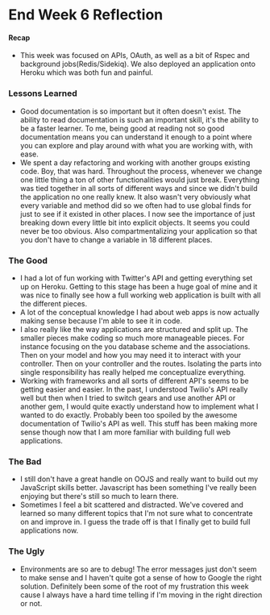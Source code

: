 # End Week 6 Reflection

#### Recap
- This week was focused on APIs, OAuth, as well as a bit of Rspec and background jobs(Redis/Sidekiq). We also deployed an application onto Heroku which was both fun and painful.

### Lessons Learned
- Good documentation is so important but it often doesn't exist. The ability to read documentation is such an important skill, it's the ability to be a faster learner. To me, being good at reading not so good documentation means you can understand it enough to a point where you can explore and play around with what you are working with, with ease.
- We spent a day refactoring and working with another groups existing code. Boy, that was hard. Throughout the process, whenever we change one little thing a ton of other functionalities would just break. Everything was tied together in all sorts of different ways and since we didn't build the application no one really knew. It also wasn't very obviously what every variable and method did so we often had to use global finds for just to see if it existed in other places. I now see the importance of just breaking down every little bit into explicit objects. It seems you could never be too obvious. Also compartmentalizing your application so that you don't have to change a variable in 18 different places.

### The Good
- I had a lot of fun working with Twitter's API and getting everything set up on Heroku. Getting to this stage has been a huge goal of mine and it was nice to finally see how a full working web application is built with all the different pieces.
- A lot of the conceptual knowledge I had about web apps is now actually making sense because I'm able to see it in code.
- I also really like the way applications are structured and split up. The smaller pieces make coding so much more manageable pieces. For instance focusing on the you database scheme and the associations. Then on your model and how you may need it to interact with your controller. Then on your controller and the routes. Isolating the parts into single responsibility has really helped me conceptualize everything.
- Working with frameworks and all sorts of different API's seems to be getting easier and easier. In the past, I understood Twilio's API really well but then when I tried to switch gears and use another API or another gem, I would quite exactly understand how to implement what I wanted to do exactly. Probably been too spoiled by the awesome documentation of Twilio's API as well. This stuff has been making more sense though now that I am more familiar with building full web applications.

### The Bad
- I still don't have a great handle on OOJS and really want to build out my JavaScript skills better. Javascript has been something I've really been enjoying but there's still so much to learn there.
- Sometimes I feel a bit scattered and distracted. We've covered and learned so many different topics that I'm not sure what to concentrate on and improve in. I guess the trade off is that I finally get to build full applications now.

### The Ugly
- Environments are so are to debug! The error messages just don't seem to make sense and I haven't quite got a sense of how to Google the right solution. Definitely been some of the root of my frustration this week cause I always have a hard time telling if I'm moving in the right direction or not.
